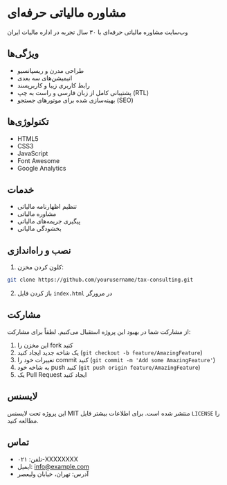 # مشاوره مالیاتی حرفه‌ای

وب‌سایت مشاوره مالیاتی حرفه‌ای با ۳۰ سال تجربه در اداره مالیات ایران

## ویژگی‌ها

- طراحی مدرن و ریسپانسیو
- انیمیشن‌های سه بعدی
- رابط کاربری زیبا و کاربرپسند
- پشتیبانی کامل از زبان فارسی و راست به چپ (RTL)
- بهینه‌سازی شده برای موتورهای جستجو (SEO)

## تکنولوژی‌ها

- HTML5
- CSS3
- JavaScript
- Font Awesome
- Google Analytics

## خدمات

- تنظیم اظهارنامه مالیاتی
- مشاوره مالیاتی
- پیگیری جریمه‌های مالیاتی
- بخشودگی مالیاتی

## نصب و راه‌اندازی

1. کلون کردن مخزن:
```bash
git clone https://github.com/yourusername/tax-consulting.git
```

2. باز کردن فایل `index.html` در مرورگر

## مشارکت

از مشارکت شما در بهبود این پروژه استقبال می‌کنیم. لطفاً برای مشارکت:

1. این مخزن را fork کنید
2. یک شاخه جدید ایجاد کنید (`git checkout -b feature/AmazingFeature`)
3. تغییرات خود را commit کنید (`git commit -m 'Add some AmazingFeature'`)
4. به شاخه خود push کنید (`git push origin feature/AmazingFeature`)
5. یک Pull Request ایجاد کنید

## لایسنس

این پروژه تحت لایسنس MIT منتشر شده است. برای اطلاعات بیشتر فایل `LICENSE` را مطالعه کنید.

## تماس

- تلفن: ۰۲۱-XXXXXXXX
- ایمیل: info@example.com
- آدرس: تهران، خیابان ولیعصر 